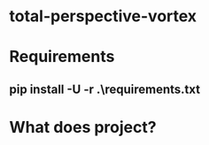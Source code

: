 # total-perspective-vortex

# Requirements

## pip install -U -r .\requirements.txt

# What does project?

